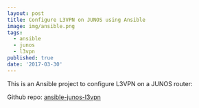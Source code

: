 ```yaml
---
layout: post
title: Configure L3VPN on JUNOS using Ansible
image: img/ansible.png
tags:
  - ansible
  - junos
  - l3vpn
published: true
date: '2017-03-30'
---
```


This is an Ansible project to configure L3VPN on a JUNOS router:

Github repo: [ansible-junos-l3vpn]("http://www.github.com/vignitin/ansible-junos-l3vpn")
